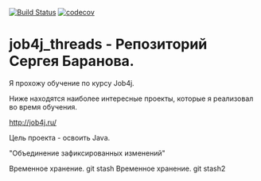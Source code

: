 [![Build Status](https://travis-ci.com/mariosb84/job4j_threads.svg?branch=master)](https://travis-ci.com/mariosb84/job4j_threads)
[![codecov](https://codecov.io/gh/mariosb84/job4j_threads/branch/master/graph/badge.svg)](https://codecov.io/gh/mariosb84/job4j_threads)
# job4j_threads - Репозиторий Сергея Баранова.

Я прохожу обучение по курсу Job4j.

Ниже находятся наиболее интересные проекты, которые я реализовал во время обучения.

http://job4j.ru/

Цель проекта - освоить Java.

"Объединение зафиксированных изменений"

Временное хранение. git stash
Временное хранение. git stash2